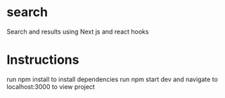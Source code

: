 # search
Search and results using Next js and react hooks

# Instructions

run npm install to install dependencies
run npm start dev and navigate to localhost:3000 to view project
